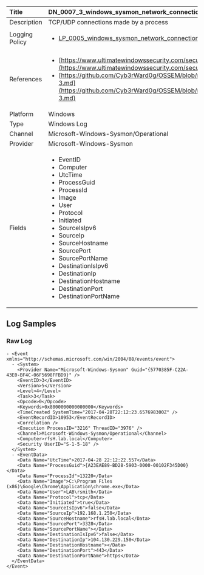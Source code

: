 | Title          | DN_0007_3_windows_sysmon_network_connection                                                                                                      |
|:---------------|:-----------------------------------------------------------------------------------------------------------------|
| Description    | TCP/UDP connections made by a process                                                                                                |
| Logging Policy | <ul><li>[LP_0005_windows_sysmon_network_connection](../Logging_Policies/LP_0005_windows_sysmon_network_connection.md)</li></ul> |
| References     | <ul><li>[https://www.ultimatewindowssecurity.com/securitylog/encyclopedia/event.aspx?eventid=90003](https://www.ultimatewindowssecurity.com/securitylog/encyclopedia/event.aspx?eventid=90003)</li><li>[https://github.com/Cyb3rWard0g/OSSEM/blob/master/data_dictionaries/windows/sysmon/event-3.md](https://github.com/Cyb3rWard0g/OSSEM/blob/master/data_dictionaries/windows/sysmon/event-3.md)</li></ul>                                  |
| Platform       | Windows   |
| Type           | Windows Log 		|
| Channel        | Microsoft-Windows-Sysmon/Operational    |
| Provider       | Microsoft-Windows-Sysmon   |
| Fields         | <ul><li>EventID</li><li>Computer</li><li>UtcTime</li><li>ProcessGuid</li><li>ProcessId</li><li>Image</li><li>User</li><li>Protocol</li><li>Initiated</li><li>SourceIsIpv6</li><li>SourceIp</li><li>SourceHostname</li><li>SourcePort</li><li>SourcePortName</li><li>DestinationIsIpv6</li><li>DestinationIp</li><li>DestinationHostname</li><li>DestinationPort</li><li>DestinationPortName</li></ul>                                               |


## Log Samples

### Raw Log

```
- <Event xmlns="http://schemas.microsoft.com/win/2004/08/events/event">
  - <System>
    <Provider Name="Microsoft-Windows-Sysmon" Guid="{5770385F-C22A-43E0-BF4C-06F5698FFBD9}" />
    <EventID>3</EventID>
    <Version>5</Version>
    <Level>4</Level>
    <Task>3</Task>
    <Opcode>0</Opcode>
    <Keywords>0x8000000000000000</Keywords>
    <TimeCreated SystemTime="2017-04-28T22:12:23.657698300Z" />
    <EventRecordID>10953</EventRecordID>
    <Correlation />
    <Execution ProcessID="3216" ThreadID="3976" />
    <Channel>Microsoft-Windows-Sysmon/Operational</Channel>
    <Computer>rfsH.lab.local</Computer>
    <Security UserID="S-1-5-18" />
  </System>
  - <EventData>
    <Data Name="UtcTime">2017-04-28 22:12:22.557</Data>
    <Data Name="ProcessGuid">{A23EAE89-BD28-5903-0000-00102F345D00}</Data>
    <Data Name="ProcessId">13220</Data>
    <Data Name="Image">C:\Program Files (x86)\Google\Chrome\Application\chrome.exe</Data>
    <Data Name="User">LAB\rsmith</Data>
    <Data Name="Protocol">tcp</Data>
    <Data Name="Initiated">true</Data>
    <Data Name="SourceIsIpv6">false</Data>
    <Data Name="SourceIp">192.168.1.250</Data>
    <Data Name="SourceHostname">rfsH.lab.local</Data>
    <Data Name="SourcePort">3328</Data>
    <Data Name="SourcePortName"></Data>
    <Data Name="DestinationIsIpv6">false</Data>
    <Data Name="DestinationIp">104.130.229.150</Data>
    <Data Name="DestinationHostname"></Data>
    <Data Name="DestinationPort">443</Data>
    <Data Name="DestinationPortName">https</Data>
  </EventData>
</Event>

```




